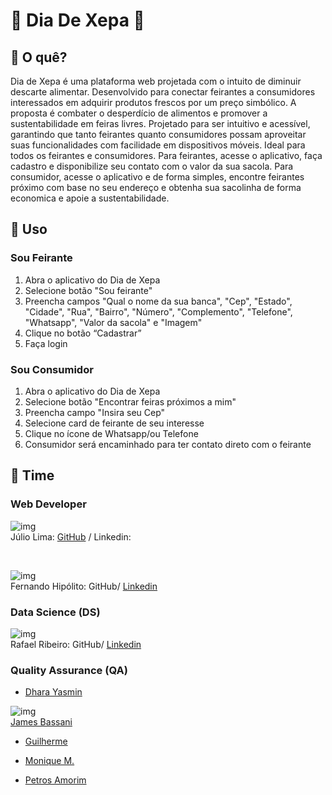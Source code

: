 # :seedling: Dia De Xepa :grapes:

## :banana: O quê?
Dia de Xepa é uma plataforma web projetada com o intuito de diminuir descarte alimentar. Desenvolvido para conectar feirantes a consumidores interessados em adquirir produtos frescos por um preço simbólico. A proposta é combater o desperdício de alimentos e promover a sustentabilidade em feiras livres. Projetado para ser intuitivo e acessível, garantindo que tanto feirantes quanto consumidores possam aproveitar suas funcionalidades com facilidade em dispositivos móveis. Ideal para todos os feirantes e consumidores. Para feirantes, acesse o aplicativo, faça cadastro e disponibilize seu contato com o valor da sua sacola. Para consumidor, acesse o aplicativo e de forma simples, encontre feirantes próximo com base no seu endereço e obtenha sua sacolinha de forma economica e apoie a sustentabilidade. 


<!--
## Experimente

![Firefox_Screenshot_2024-01-19T14-00-50 888Z](https://github.com/Hackathon-Luck-or-Misfortune/.github/assets/79286388/581db4c3-416d-4aae-9f5b-9f273da27670)

**ou**

**link:** https://probasorte.vercel.app
-->

## :strawberry: Uso
### Sou Feirante
1. Abra o aplicativo do Dia de Xepa
2. Selecione botão "Sou feirante"
3. Preencha campos "Qual o nome da sua banca", "Cep", "Estado", "Cidade", "Rua", "Bairro", "Número", "Complemento", "Telefone", "Whatsapp", "Valor da sacola" e "Imagem"
4. Clique no botão “Cadastrar”
5. Faça login

### Sou Consumidor
1. Abra o aplicativo do Dia de Xepa
2. Selecione botão "Encontrar feiras próximos a mim"
3. Preencha campo "Insira seu Cep"
4. Selecione card de feirante de seu interesse
5. Clique no ícone de Whatsapp/ou Telefone
6. Consumidor será encaminhado para ter contato direto com o feirante
   
## :watermelon: Time

### Web Developer

![img](https://github.com/JulioLima97.png?size=50)    
Júlio Lima: [GitHub](https://github.com/JulioLima97) / Linkedin:

 <br> 

![img](https://github.com/JulioLima97.png?size=50) <br>
Fernando Hipólito: GitHub/ [Linkedin ](https://www.linkedin.com/in/fernando-hip%C3%B3lito/)
<br>


  

### Data Science (DS)

![img](https://github.com/JulioLima97.png?size=50) <br>
Rafael Ribeiro: GitHub/ [Linkedin](https://www.linkedin.com/in/gabriel-oliveira-03891016b/) 
 <br> 


 
### Quality Assurance (QA)

  <!-- ![img](https://github.com/DharaYasmim.png?size=10) -->
- [Dhara Yasmin](https://www.linkedin.com/in/dharayasmim/)


![img](https://github.com/Jheimys.png?size=50)  <br> 
[James Bassani](https://www.linkedin.com/in/jheimys/) 


    
- [Guilherme](https://www.linkedin.com/in/guilherme-souza-5571b425a/)


- [Monique M.](https://www.linkedin.com/in/m0n1q) 

- [Petros Amorim](https://www.linkedin.com/in/petros-amorim-1479bb2ba)

